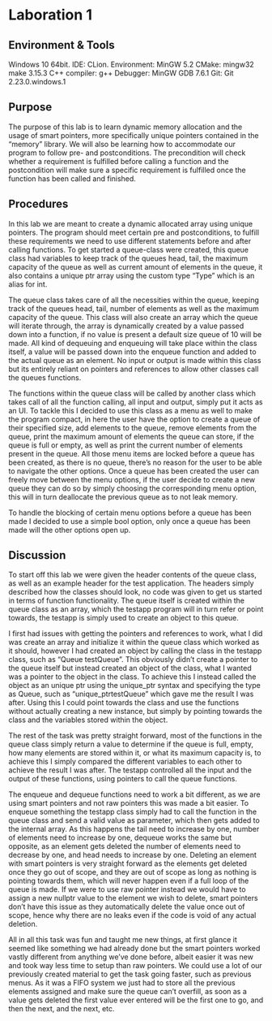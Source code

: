 # Laboration 1

## Environment & Tools
Windows 10 64bit. 
IDE: CLion. 
Environment: MinGW 5.2 
CMake: mingw32 make 3.15.3 
C++ compiler: g++ 
Debugger: MinGW GDB 7.6.1 
Git: Git 2.23.0.windows.1

## Purpose
The purpose of this lab is to learn dynamic memory allocation and the usage of smart pointers, more specifically unique pointers contained in the “memory” library. We will also be learning how to accommodate our program to follow pre- and postconditions. The precondition will check whether a requirement is fulfilled before calling a function and the postcondition will make sure a specific requirement is fulfilled once the function has been called and finished.


## Procedures
In this lab we are meant to create a dynamic allocated array using unique pointers. The program should meet certain pre and postconditions, to fulfill these requirements we need to use different statements before and after calling functions. To get started a queue-class were created, this queue class had variables to keep track of the queues head, tail, the maximum capacity of the queue as well as current amount of elements in the queue, it also contains a unique ptr array using the custom type “Type” which is an alias for int. 

The queue class takes care of all the necessities within the queue, keeping track of the queues head, tail, number of elements as well as the maximum capacity of the queue. This class will also create an array which the queue will iterate through, the array is dynamically created by a value passed down into a function, if no value is present a default size queue of 10 will be made. All kind of dequeuing and enqueuing will take place within the class itself, a value will be passed down into the enqueue function and added to the actual queue as an element. No input or output is made within this class but its entirely reliant on pointers and references to allow other classes call the queues functions. 

The functions within the queue class will be called by another class which takes call of all the function calling, all input and output, simply put it acts as an UI. To tackle this I decided to use this class as a menu as well to make the program compact, in here the user have the option to create a queue of their specified size, add elements to the queue, remove elements from the queue, print the maximum amount of elements the queue can store, if the queue is full or empty, as well as print the current number of elements present in the queue. All those menu items are locked before a queue has been created, as there is no queue, there’s no reason for the user to be able to navigate the other options. Once a queue has been created the user can freely move between the menu options, if the user decide to create a new queue they can do so by simply choosing the corresponding menu option, this will in turn deallocate the previous queue as to not leak memory. 

To handle the blocking of certain menu options before a queue has been made I decided to use a simple bool option, only once a queue has been made will the other options open up. 


## Discussion
To start off this lab we were given the header contents of the queue class, as well as an example header for the test application. The headers simply described how the classes should look, no code was given to get us started in terms of function functionality. The queue itself is created within the queue class as an array, which the testapp program will in turn refer or point towards, the testapp is simply used to create an object to this queue.

I first had issues with getting the pointers and references to work, what I did was create an array and initialize it within the queue class which worked as it should, however I had created an object by calling the class in the testapp class, such as “Queue testQueue”. This obviously didn’t create a pointer to the queue itself but instead created an object of the class, what I wanted was a pointer to the object in the class. To achieve this I instead called the object as an unique ptr using the unique_ptr syntax and specifying the type as Queue, such as “unique_ptr<Queue>testQueue” which gave me the result I was after. Using this I could point towards the class and use the functions without actually creating a new instance, but simply by pointing towards the class and the variables stored within the object. 

The rest of the task was pretty straight forward, most of the functions in the queue class simply return a value to determine if the queue is full, empty, how many elements are stored within it, or what its maximum capacity is, to achieve this I simply compared the different variables to each other to achieve the result I was after. The testapp controlled all the input and the output of these functions, using pointers to call the queue functions. 

The enqueue and dequeue functions need to work a bit different, as we are using smart pointers and not raw pointers this was made a bit easier. To enqueue something the testapp class simply had to call the function in the queue class and send a valid value as parameter, which then gets added to the internal array. As this happens the tail need to increase by one, number of elements need to increase by one, dequeue works the same but opposite, as an element gets deleted the number of elements need to decrease by one, and head needs to increase by one. Deleting an element with smart pointers is very straight forward as the elements get deleted once they go out of scope, and they are out of scope as long as nothing is pointing towards them, which will never happen even if a full loop of the queue is made. If we were to use raw pointer instead we would have to assign a new nullptr value to the element we wish to delete, smart pointers don’t have this issue as they automatically delete the value once out of scope, hence why there are no leaks even if the code is void of any actual deletion. 

All in all this task was fun and taught me new things, at first glance it seemed like something we had already done but the smart pointers worked vastly different from anything we’ve done before, albeit easier it was new and took way less time to setup than raw pointers. We could use a lot of our previously created material to get the task going faster, such as previous menus. As it was a FIFO system we just had to store all the previous elements assigned and make sure the queue can’t overfill, as soon as a value gets deleted the first value ever entered will be the first one to go, and then the next, and the next, etc.

